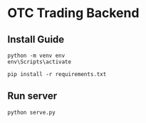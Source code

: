 # OTC Trading Backend

## Install Guide

```
python -m venv env
env\Scripts\activate

pip install -r requirements.txt
```

## Run server

```
python serve.py
```